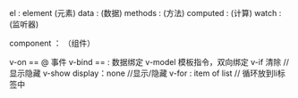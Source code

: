 el : element   (元素)
data :            (数据)
methods :     (方法)
computed :   (计算)
watch :          (监听器)

component  ： （组件）





v-on  == @    事件
v-bind == :      数据绑定
v-model  模板指令，双向绑定
v-if  清除                    //显示隐藏
v-show   display：none      //显示/隐藏
v-for  :   item of list        // 循环放到li标签中
